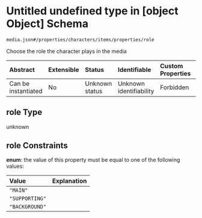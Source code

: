 # Untitled undefined type in \[object Object] Schema

```txt
media.json#/properties/characters/items/properties/role
```

Choose the role the character plays in the media

| Abstract            | Extensible | Status         | Identifiable            | Custom Properties | Additional Properties | Access Restrictions | Defined In                                               |
| :------------------ | :--------- | :------------- | :---------------------- | :---------------- | :-------------------- | :------------------ | :------------------------------------------------------- |
| Can be instantiated | No         | Unknown status | Unknown identifiability | Forbidden         | Allowed               | none                | [media.json\*](../out/media.json "open original schema") |

## role Type

unknown

## role Constraints

**enum**: the value of this property must be equal to one of the following values:

| Value          | Explanation |
| :------------- | :---------- |
| `"MAIN"`       |             |
| `"SUPPORTING"` |             |
| `"BACKGROUND"` |             |
